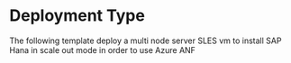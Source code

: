 # Deployment Type
The following template deploy a multi node server SLES vm to install SAP Hana in 
scale out mode in order to use Azure ANF
